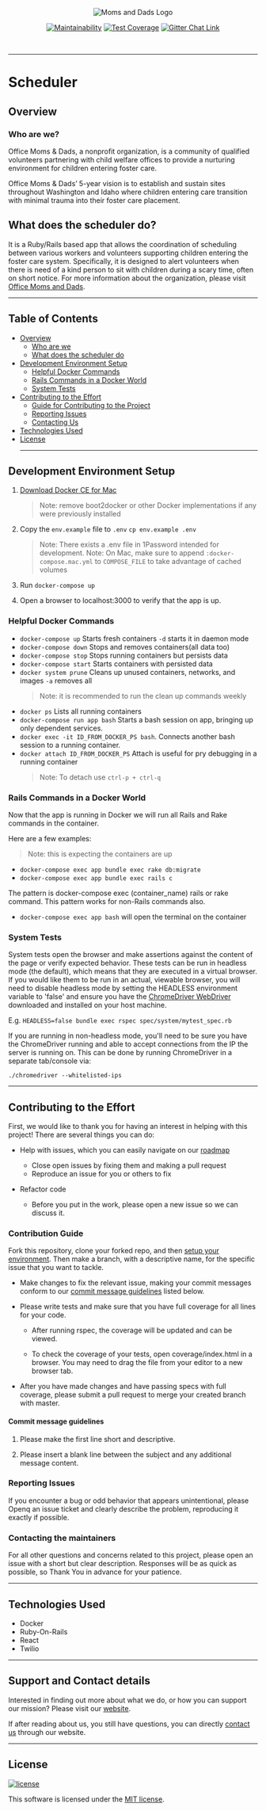 <p align="center">
  <img src="https://default.salsalabs.org/api/organization/e2390606-bfe8-4802-974b-cb2bb603a4fb/logo/data" alt="Moms and Dads Logo" background>
</p>

<p align="center">
  <a href="https://codeclimate.com/github/OfficeMomsandDads/scheduler/maintainability"><img src="https://api.codeclimate.com/v1/badges/aaf7efce352e6a023791/maintainability" alt="Maintainability"></a>
  <a href="https://codeclimate.com/github/OfficeMomsandDads/scheduler/test_coverage"><img src="https://api.codeclimate.com/v1/badges/aaf7efce352e6a023791/test_coverage" alt="Test Coverage"></a>
  <a href="https://gitter.im/office-moms-and-dads/community?utm_source=badge&utm_medium=badge&utm_campaign=pr-badge&utm_content=badge">
  <img src="https://badges.gitter.im/office-moms-and-dads/community.svg" alt="Gitter Chat Link"></a>
</p>

<br>

---

# Scheduler

## Overview

### Who are we?

Office Moms & Dads, a nonprofit organization, is a community of qualified volunteers partnering with child welfare offices to provide a nurturing environment for children entering foster care.

Office Moms & Dads’ 5-year vision is to establish and sustain sites throughout Washington and Idaho where children entering care transition with minimal trauma into their foster care placement.

## What does the scheduler do?

It is a Ruby/Rails based app that allows the coordination of scheduling between various workers and volunteers supporting children entering the foster care system. Specifically, it is designed to alert volunteers when there is need of a kind person to sit with children during a scary time, often on short notice. For more information about the organization, please visit [Office Moms and Dads](http://www.officemomsanddads.com).

<hr />

## Table of Contents

- [Overview](#overview)
  - [Who are we](#who-are-we?)
  - [What does the scheduler do](#what-does-it-do)
- [Development Environment Setup](#development-environment-setup)
  - [Helpful Docker Commands](#helpful-docker-commands)
  - [Rails Commands in a Docker World](#rails-commands-in-a-docker-world)
  - [System Tests](#system-tests)
- [Contributing to the Effort](#contributing-to-the-effort)
  - [Guide for Contributing to the Project](#ways-to-contribute-to-the-project)
  - [Reporting Issues](#reporting-issues)
  - [Contacting Us](#contacting-us)
- [Technologies Used](#technologies-used)
- [License](#license)
  <hr />

## Development Environment Setup

1. [Download Docker CE for Mac](https://store.docker.com/editions/community/docker-ce-desktop-mac)
   > Note: remove boot2docker or other Docker implementations if any were previously installed
2. Copy the `env.example` file to `.env`
   `cp env.example .env`

   > Note: There exists a .env file in 1Password intended for development.
   > Note: On Mac, make sure to append `:docker-compose.mac.yml` to `COMPOSE_FILE` to take advantage of cached volumes

3. Run `docker-compose up`
4. Open a browser to localhost:3000 to verify that the app is up.

### Helpful Docker Commands

- `docker-compose up` Starts fresh containers `-d` starts it in daemon mode
- `docker-compose down` Stops and removes containers(all data too)
- `docker-compose stop` Stops running containers but persists data
- `docker-compose start` Starts containers with persisted data
- `docker system prune` Cleans up unused containers, networks, and images `-a` removes all
  > Note: it is recommended to run the clean up commands weekly
- `docker ps` Lists all running containers
- `docker-compose run app bash` Starts a bash session on app, bringing up only dependent services.
- `docker exec -it ID_FROM_DOCKER_PS bash`. Connects another bash session to a running container.
- `docker attach ID_FROM_DOCKER_PS` Attach is useful for pry debugging in a running container
  > Note: To detach use `ctrl-p + ctrl-q`

### Rails Commands in a Docker World

Now that the app is running in Docker we will run all Rails and Rake commands in the container.

Here are a few examples:

> Note: this is expecting the containers are up

- `docker-compose exec app bundle exec rake db:migrate`
- `docker-compose exec app bundle exec rails c`

The pattern is docker-compose exec (container_name) rails or rake command.
This pattern works for non-Rails commands also.

- `docker-compose exec app bash` will open the terminal on the container

### System Tests

System tests open the browser and make assertions against the content of the
page or verify expected behavior. These tests can be run in headless mode (the
default), which means that they are executed in a virtual browser. If you would
like them to be run in an actual, viewable browser, you will need to disable
headless mode by setting the HEADLESS environment variable to 'false' and ensure
you have the [ChromeDriver WebDriver](https://sites.google.com/a/chromium.org/chromedriver/downloads)
downloaded and installed on your host machine.

E.g. `HEADLESS=false bundle exec rspec spec/system/mytest_spec.rb`

If you are running in non-headless mode, you'll need to be sure you have the ChromeDriver running and able to accept connections from the IP the server is running on. This can be done by running ChromeDriver in a separate tab/console via:

`./chromedriver --whitelisted-ips`

<hr />

## Contributing to the Effort

First, we would like to thank you for having an interest in helping with this project! There are several things you can do:

- Help with issues, which you can easily navigate on our [roadmap](https://github.com/OfficeMomsandDads/scheduler/projects/2)

  - Close open issues by fixing them and making a pull request
  - Reproduce an issue for you or others to fix

- Refactor code
  - Before you put in the work, please open a new issue so we can discuss it.

### Contribution Guide

Fork this repository, clone your forked repo, and then [setup your environment](#development-environment-setup). Then make a branch, with a descriptive name, for the specific issue that you want to tackle.

- Make changes to fix the relevant issue, making your commit messages conform to our [commit message guidelines](#commit-message-guidelines) listed below.

- Please write tests and make sure that you have full coverage for all lines for your code.

  - After running rspec, the coverage will be updated and can be viewed.

  - To check the coverage of your tests, open coverage/index.html in a browser. You may need to drag the file from your editor to a new browser tab.

- After you have made changes and have passing specs with full coverage, please submit a pull request to merge your created branch with master.

#### Commit message guidelines

1. Please make the first line short and descriptive.

2. Please insert a blank line between the subject and any additional message content.

### Reporting Issues

If you encounter a bug or odd behavior that appears unintentional, please Openq an issue ticket and clearly describe the problem, reproducing it exactly if possible.

### Contacting the maintainers

For all other questions and concerns related to this project, please open an issue with a short but clear description. Responses will be as quick as possible, so Thank You in advance for your patience.

---

## Technologies Used

- Docker
- Ruby-On-Rails
- React
- Twilio

---

## Support and Contact details

Interested in finding out more about what we do, or how you can support our mission? Please visit our [website](https://officemomsanddads.com).

If after reading about us, you still have questions, you can directly [contact us](https://officemomsanddads.com/contact-us/) through our website.

---

## License

[![license](https://img.shields.io/badge/license-MIT-green.svg)](LICENSE.md)

This software is licensed under the [MIT license](LICENSE.md).


